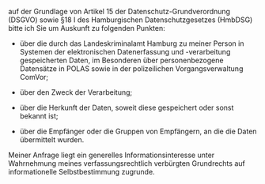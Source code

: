 auf der Grundlage von Artikel 15 der Datenschutz-Grundverordnung (DSGVO) sowie
§18 I des Hamburgischen Datenschutzgesetzes (HmbDSG) bitte ich Sie um Auskunft
zu folgenden Punkten:

+ über die durch das Landeskriminalamt Hamburg zu meiner Person in Systemen
  der elektronischen Datenerfassung und -verarbeitung gespeicherten Daten, im
  Besonderen über personenbezogene Datensätze in POLAS sowie in der polizeilichen
  Vorgangsverwaltung ComVor;

+ über den Zweck der Verarbeitung;

+ über die Herkunft der Daten, soweit diese gespeichert oder sonst bekannt ist;

+ über die Empfänger oder die Gruppen von Empfängern, an die die Daten übermittelt wurden.

Meiner Anfrage liegt ein generelles Informationsinteresse unter Wahrnehmung
meines verfassungsrechtlich verbürgten Grundrechts auf informationelle
Selbstbestimmung zugrunde.
